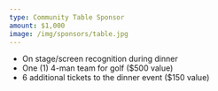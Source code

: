 ```yaml
---
type: Community Table Sponsor
amount: $1,000
image: /img/sponsors/table.jpg
---
```


* On stage/screen recognition during dinner
* One (1) 4-man team for golf ($500 value)
* 6 additional tickets to the dinner event ($150 value)